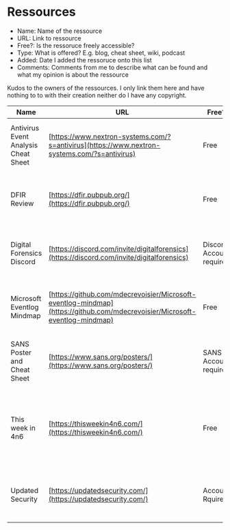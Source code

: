 # Ressources


- Name: Name of the ressource
- URL: Link to ressource
- Free?: Is the ressoruce freely accessible?
- Type: What is offered? E.g. blog, cheat sheet, wiki, podcast
- Added: Date I added the ressoruce onto this list
- Comments: Comments from me to describe what can be found and what my opinion is about the ressource

Kudos to the owners of the ressources. I only link them here and have nothing to to with their creation neither do I have any copyright.

|Name | URL | Free? | Type | Added | Comments |
| --- | --- | --- | ---| --- | ---| 
|Antivirus Event Analysis Cheat Sheet | [https://www.nextron-systems.com/?s=antivirus](https://www.nextron-systems.com/?s=antivirus)|Free|Cheat Sheet|2022/10/06| Cheat Sheet for Analysing the relevance of Events from AV|
|DFIR Review |[https://dfir.pubpub.org/](https://dfir.pubpub.org/)|Free| Community-reviewed applied research and testing in DFIR.|
|Digital Forensics Discord | [https://discord.com/invite/digitalforensics](https://discord.com/invite/digitalforensics)|Discord Account required||2022/10/06| Discord Server with many great persons with epxertise in the DFIR field|
|Microsoft Eventlog Mindmap | [https://github.com/mdecrevoisier/Microsoft-eventlog-mindmap](https://github.com/mdecrevoisier/Microsoft-eventlog-mindmap)|Free|Cheat Sheet|2022/10/06| Mindmaps for Windows Event logs - so you know what to look for|
|SANS Poster and Cheat Sheet |[https://www.sans.org/posters/](https://www.sans.org/posters/)|SANS Account required| Poster <br> Cheat Sheet| 2022/10/06 | Nice overview and visualisation on different topics|
|This week in 4n6 |[https://thisweekin4n6.com/](https://thisweekin4n6.com/)|Free| Weekly Roundup of DFIR news| 2022/10/06 | One of my main ressources to stay up-to-date. Phill Moore does an extraordinary job with this.|
|Updated Security|[https://updatedsecurity.com/](https://updatedsecurity.com/)|Account Rquired| Forum Cyber Security | 2022/11/14 | Forum with great people. Topics e.g. Malware analysis, Forensics...|
